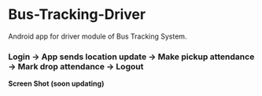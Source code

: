 # Bus-Tracking-Driver
Android app for driver module of Bus Tracking System.
<h3>Login -> App sends location update -> Make pickup attendance -> Mark drop attendance -> Logout</h3>
<b>Screen Shot (soon updating)</b>
